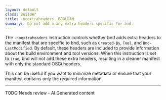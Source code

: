 ```yaml
---
layout: default
class: Builder
title: -noextraheaders  BOOLEAN
summary:  Do not add a any extra headers specific for bnd. 
---
```


The `-noextraheaders` instruction controls whether bnd adds extra headers to the manifest that are specific to bnd, such as `Created-By`, `Tool`, and `Bnd-LastModified`. By default, these headers are included to provide information about the build environment and tool versions. When this instruction is set to `true`, bnd will not add these extra headers, resulting in a cleaner manifest with only the standard OSGi headers.

This can be useful if you want to minimize metadata or ensure that your manifest contains only the required information.


---
TODO Needs review - AI Generated content